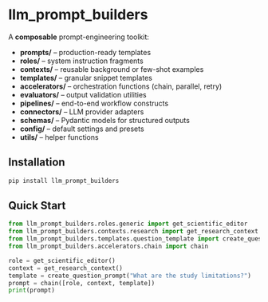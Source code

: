 # llm_prompt_builders

A **composable** prompt-engineering toolkit:

- **prompts/** – production-ready templates  
- **roles/** – system instruction fragments  
- **contexts/** – reusable background or few-shot examples  
- **templates/** – granular snippet templates  
- **accelerators/** – orchestration functions (chain, parallel, retry)  
- **evaluators/** – output validation utilities  
- **pipelines/** – end-to-end workflow constructs  
- **connectors/** – LLM provider adapters  
- **schemas/** – Pydantic models for structured outputs  
- **config/** – default settings and presets  
- **utils/** – helper functions  

## Installation

```bash
pip install llm_prompt_builders
```

## Quick Start

```python
from llm_prompt_builders.roles.generic import get_scientific_editor
from llm_prompt_builders.contexts.research import get_research_context
from llm_prompt_builders.templates.question_template import create_question_prompt
from llm_prompt_builders.accelerators.chain import chain

role = get_scientific_editor()
context = get_research_context()
template = create_question_prompt("What are the study limitations?")
prompt = chain([role, context, template])
print(prompt)
```
